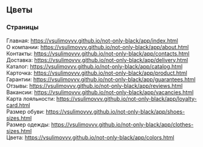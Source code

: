 ## Цветы

### Страницы

Главная: https://vsulimovvv.github.io/not-only-black/app/index.html  
О компании: https://vsulimovvv.github.io/not-only-black/app/about.html  
Контакты: https://vsulimovvv.github.io/not-only-black/app/contacts.html  
Доставка: https://vsulimovvv.github.io/not-only-black/app/delivery.html  
Каталог: https://vsulimovvv.github.io/not-only-black/app/catalog.html  
Карточка: https://vsulimovvv.github.io/not-only-black/app/product.html  
Гарантии: https://vsulimovvv.github.io/not-only-black/app/guarantees.html  
Отзывы: https://vsulimovvv.github.io/not-only-black/app/reviews.html  
Вакансии: https://vsulimovvv.github.io/not-only-black/app/vacancies.html  
Карта лояльности: https://vsulimovvv.github.io/not-only-black/app/loyalty-card.html  
Размер обуви: https://vsulimovvv.github.io/not-only-black/app/shoes-sizes.html  
Размер одежды: https://vsulimovvv.github.io/not-only-black/app/clothes-sizes.html  
Цвета: https://vsulimovvv.github.io/not-only-black/app/colors.html  
